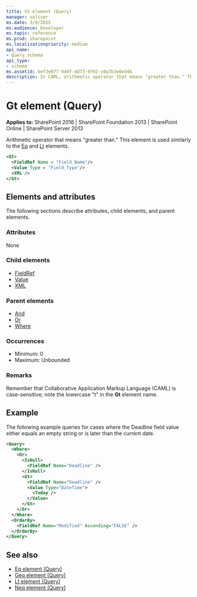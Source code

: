 ```yaml
---
title: Gt element (Query)
manager: soliver
ms.date: 3/9/2015
ms.audience: Developer
ms.topic: reference
ms.prod: sharepoint
ms.localizationpriority: medium
api_name:
- Query schema
api_type:
- schema
ms.assetid: bef3e077-949f-4d73-9792-c0a7b3e0ed46
description: In CAML, arithmetic operator that means "greater than." This element is used similarly to the Eq and Lt elements. 
---
```


# Gt element (Query)

**Applies to:** SharePoint 2016 | SharePoint Foundation 2013 | SharePoint Online | SharePoint Server 2013
  
Arithmetic operator that means "greater than." This element is used similarly to the [Eq](eq-element-query.md) and [Lt](lt-element-query.md) elements. 
  
```XML
<Gt>
  <FieldRef Name = "Field_Name"/>
  <Value Type = "Field_Type"/>
  <XML />
</Gt>
```

## Elements and attributes

The following sections describe attributes, child elements, and parent elements.

### Attributes

None
   
### Child elements

- [FieldRef](fieldref-element-query.md)
- [Value](value-element-query.md)
- [XML](xml-element.md)
   
### Parent elements

- [And](and-element-query.md)
- [Or](or-element-query.md)
- [Where](where-element-query.md)
   
### Occurrences

- Minimum: 0
- Maximum: Unbounded
   
### Remarks

Remember that Collaborative Application Markup Language (CAML) is case-sensitive; note the lowercase "t" in the **Gt** element name. 
  
## Example

The following example queries for cases where the Deadline field value either equals an empty string or is later than the current date.
  
```XML
<Query>
  <Where>
    <Or>
      <IsNull>
        <FieldRef Name="Deadline" />
      </IsNull>
      <Gt>
        <FieldRef Name="Deadline" />
        <Value Type="DateTime">
          <Today />
        </Value>
      </Gt>
    </Or>
  </Where>
  <OrderBy>
    <FieldRef Name="Modified" Ascending="FALSE" />
  </OrderBy>
</Query>
```

## See also

- [Eq element (Query)](eq-element-query.md)  
- [Geq element (Query)](geq-element-query.md)  
- [Lt element (Query)](lt-element-query.md)  
- [Neq element (Query)](neq-element-query.md)


